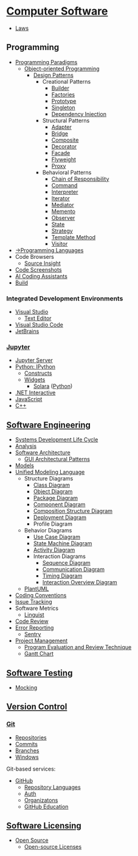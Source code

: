 # [Computer Software](Computer%20Software.md)
- [Laws](Laws.md)

## Programming
- [Programming Paradigms](Programming/Paradigms/README.md)
  - [Object-oriented Programming](Programming/Paradigms/Object-oriented/README.md)
    - [Design Patterns](Programming/Paradigms/Object-oriented/Patterns/README.md)
      - Creational Patterns
        - [Builder](Programming/Paradigms/Object-oriented/Patterns/Cretional/Builder.md)
        - [Factories](Programming/Paradigms/Object-oriented/Patterns/Cretional/Factories.md)
        - [Prototype](Programming/Paradigms/Object-oriented/Patterns/Cretional/Prototype.md)
        - [Singleton](Programming/Paradigms/Object-oriented/Patterns/Cretional/Singleton.md)
        - [Dependency Injection](<Programming/Paradigms/Object-oriented/Patterns/Cretional/Dependency Injection.md>)
      - Structural Patterns
        - [Adapter](Programming/Paradigms/Object-oriented/Patterns/Structural/Adapter.md)
        - [Bridge](Programming/Paradigms/Object-oriented/Patterns/Structural/Bridge.md)
        - [Composite](Programming/Paradigms/Object-oriented/Patterns/Structural/Composite.md)
        - [Decorator](Programming/Paradigms/Object-oriented/Patterns/Structural/Decorator.md)
        - [Facade](Programming/Paradigms/Object-oriented/Patterns/Structural/Facade.md)
        - [Flyweight](Programming/Paradigms/Object-oriented/Patterns/Structural/Flyweight.md)
        - [Proxy](Programming/Paradigms/Object-oriented/Patterns/Structural/Proxy.md)
      - Behavioral Patterns
        - [Chain of Responsibility](Programming/Paradigms/Object-oriented/Patterns/Behavioral/Chain.md)
        - [Command](Programming/Paradigms/Object-oriented/Patterns/Behavioral/Command.md)
        - [Interpreter](Programming/Paradigms/Object-oriented/Patterns/Behavioral/Interpreter.md)
        - [Iterator](Programming/Paradigms/Object-oriented/Patterns/Behavioral/Iterator.md)
        - [Mediator](Programming/Paradigms/Object-oriented/Patterns/Behavioral/Mediator.md)
        - [Memento](Programming/Paradigms/Object-oriented/Patterns/Behavioral/Memento.md)
        - [Observer](Programming/Paradigms/Object-oriented/Patterns/Behavioral/Observer.md)
        - [State](Programming/Paradigms/Object-oriented/Patterns/Behavioral/State.md)
        - [Strategy](Programming/Paradigms/Object-oriented/Patterns/Behavioral/Strategy.md)
        - [Template Method](Programming/Paradigms/Object-oriented/Patterns/Behavioral/Template%20Method.md)
        - [Visitor](Programming/Paradigms/Object-oriented/Patterns/Behavioral/Visitor.md)
- [→Programming Languages](https://github.com/Chaoses-Ib/FormalLanguages#programming-languages)
- Code Browsers
  - [Source Insight](Programming/Code%20Browsers/Source%20Insight.md)
- [Code Screenshots](Programming/Code%20Screenshots.md)
- [AI Coding Assistants](Programming/AI%20Coding%20Assistants.md)
- [Build](Programming/Build.md)

### Integrated Development Environments
- [Visual Studio](Programming/IDEs/Visual%20Studio/README.md)
  - [Text Editor](Programming/IDEs/Visual%20Studio/Text%20Editor.md)
- [Visual Studio Code](Programming/IDEs/Visual%20Studio%20Code/README.md)
- [JetBrains](Programming/IDEs/JetBrains/README.md)

### [Jupyter](Programming/Jupyter/README.md)
- [Jupyter Server](Programming/Jupyter/Jupyter%20Server.md)
- [Python: IPython](Programming/Jupyter/Python/README.md)
  - [Constructs](Programming/Jupyter/Python/Constructs.md)
  - [Widgets](Programming/Jupyter/Python/Widgets/README.md)
    - [Solara](Programming/Jupyter/Python/Widgets/Solara/README.md) ([Python](Programming/Jupyter/Python/Widgets/Solara/README.ipynb))
- [.NET Interactive](Programming/Jupyter/.NET%20Interactive/README.md)
- [JavaScript](Programming/Jupyter/JS/README.md)
- [C++](Programming/Jupyter/C++/README.md)

## [Software Engineering](Engineering/README.md)
- [Systems Development Life Cycle](Engineering/SDLC.md)
- [Analysis](Engineering/Analysis/README.md)
- [Software Architecture](Engineering/Architecture/README.md)
  - [GUI Architectural Patterns](Engineering/Architecture/GUI/README.md)
- [Models](Engineering/Models.md)
- [Unified Modeling Language](Engineering/UML/README.md)
  - Structure Diagrams
    - [Class Diagram](Engineering/UML/Structure/Class.md)
    - [Object Diagram](Engineering/UML/Structure/Object.md)
    - [Package Diagram](Engineering/UML/Structure/Package.md)
    - [Component Diagram](Engineering/UML/Structure/Component.md)
    - [Composition Structure Diagram](Engineering/UML/Structure/Composition.md)
    - [Deployment Diagram](Engineering/UML/Structure/Deployment.md)
    - Profile Diagram
  - Behavior Diagrams
    - [Use Case Diagram](Engineering/UML/Behavior/Use.md)
    - [State Machine Diagram](Engineering/UML/Behavior/State.md)
    - [Activity Diagram](Engineering/UML/Behavior/Activity.md)
    - Interaction Diagrams
      - [Sequence Diagram](Engineering/UML/Behavior/Sequence.md)
      - [Communication Diagram](Engineering/UML/Behavior/Communication.md)
      - [Timing Diagram](Engineering/UML/Behavior/Timing.md)
      - [Interaction Overview Diagram](Engineering/UML/Behavior/Interaction.md)
  - [PlantUML](Engineering/UML/PlantUML.md)
- [Coding Conventions](Engineering/Conventions/README.md)
- [Issue Tracking](Engineering/Issue%20Tracking/README.md)
- Software Metrics
  - [Linguist](Engineering/Metrics/Linguist.md)
- [Code Review](Engineering/Code%20Review.md)
- [Error Reporting](Engineering/Error%20Reporting/README.md)
  - [Sentry](Engineering/Error%20Reporting/Sentry.md)
- [Project Management](Engineering/Project/REAMDE.md)
  - [Program Evaluation and Review Technique](Engineering/Project/PERT.md)
  - [Gantt Chart](Engineering/Project/Gantt.md)

## [Software Testing](Testing/README.md)
- [Mocking](Testing/Mocking.md)

## [Version Control](Versions/README.md)
### [Git](Versions/Git/README.md)
- [Repositories](Versions/Git/Repositories.md)
- [Commits](Versions/Git/Commits.md)
- [Branches](Versions/Git/Branches.md)
- [Windows](Versions/Git/Windows.md)

Git-based services:
- [GitHub](Versions/Git/GitHub/README.md)
  - [Repository Languages](<Versions/Git/GitHub/Repository Languages.md>)
  - [Auth](Versions/Git/GitHub/Auth.md)
  - [Organizatons](Versions/Git/GitHub/Organizations.md)
  - [GitHub Education](Versions/Git/GitHub/Education.md)

## [Software Licensing](Licensing/README.md)
- [Open Source](Licensing/Open/README.md)
  - [Open-source Licenses](Licensing/Open/Licenses.md)
